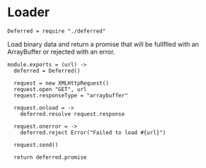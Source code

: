 Loader
======

    Deferred = require "./deferred"

Load binary data and return a promise that will be fullflled with an ArrayBuffer
or rejected with an error.

    module.exports = (url) ->
      deferred = Deferred()

      request = new XMLHttpRequest()
      request.open "GET", url
      request.responseType = "arraybuffer"

      request.onload = ->
        deferred.resolve request.response

      request.onerror = ->
        deferred.reject Error("Failed to load #{url}")

      request.send()

      return deferred.promise
